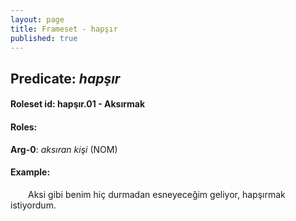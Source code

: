 ```yaml
---
layout: page
title: Frameset - hapşır
published: true
---
```

<h2>Predicate: <i>hapşır</i></h2>
<h4>Roleset id: hapşır.01 - Aksırmak<br>
<h4>Roles:</h4>
<b>Arg-0</b>: <i>aksıran kişi</i>  (NOM) <br>
<h4>Example:</h4>
&emsp;&emsp;Aksi gibi benim hiç durmadan esneyeceğim geliyor, hapşırmak istiyordum.<br><br>

